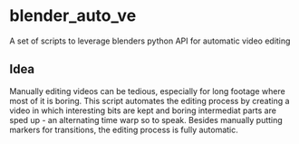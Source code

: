 # blender_auto_ve

A set of scripts to leverage blenders python API for automatic video editing

## Idea

Manually editing videos can be tedious, especially for long footage where most of it is boring. This script automates the editing process by creating a video in which interesting bits are kept and boring intermediat parts are sped up - an alternating time warp so to speak. Besides manually putting markers for transitions, the editing process is fully automatic.
